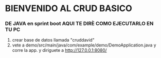 
# BIENVENIDO AL CRUD BASICO
### DE JAVA en sprint boot AQUI TE DIRÈ COMO EJECUTARLO EN TU PC
 
1. crear base de datos llamada "cruddavid"
2. vete a demo/src/main/java/com/example/demo/DemoApplication.java y corre la app. y diriguete a http://127.0.0.1:8080/